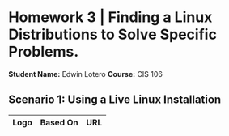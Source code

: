 # Homework 3 | Finding a Linux Distributions to Solve Specific Problems.

**Student Name:** Edwin Lotero
**Course:** CIS 106

## Scenario 1: Using a Live Linux Installation

| Logo | Based On | URL |
|------|----------|-----|
